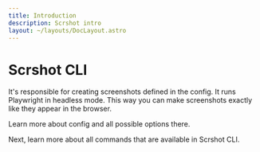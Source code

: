 ```yaml
---
title: Introduction
description: Scrshot intro
layout: ~/layouts/DocLayout.astro
---
```




# Scrshot CLI

It's responsible for creating screenshots defined in the config. It runs Playwright in headless mode. This way you can make screenshots exactly like they appear in the browser.

Learn more about config and all possible options there.


<Card />

Next, learn more about all commands that are available in Scrshot CLI.

<Card />
<Card />
<Card />
